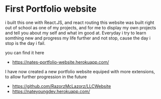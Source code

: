 # First Portfolio website

i built this one with React.JS, and react routing
this website was built right out of school as one of my projects, and for me to display my own projects and tell you about my self and what im good at. Everyday i try to learn somthing new and progress my life further and not stop, cause the day i stop is the day i fail.

you can find it here
* https://nates-portfolio-website.herokuapp.com/

I have now created a new portfolio website equiped with more extensions, to allow further progression in the future
* https://github.com/RazorzMcLazorz/LLCWebsite
* https://nateyoungdev.herokuapp.com/
